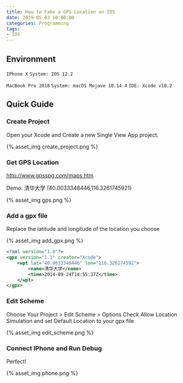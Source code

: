 ```yaml
---
title: How to Fake a GPS Location on IOS
date: 2019-05-03 10:00:00
categories: Programming
tags:
- IOS
---
```


## Environment

`IPhone X`
`System: IOS 12.2`

`MacBook Pro 2018`
`System: macOS Mojave 10.14.4`
`IDE: Xcode v10.2`

## Quick Guide

### Create Project

Open your Xcode and Create a new <span class="highlight">Single View App</span> project.

{% asset_img create_project.png %}

### Get GPS Location

http://www.gpsspg.com/maps.htm

Demo: 清华大学 (40.0033348446,116.3261745921)

{% asset_img gps.png %}

### Add a gpx file

Replace the latitude and longitude of the location you choose

{% asset_img add_gpx.png %}

```xml
<?xml version="1.0"?>
<gpx version="1.1" creator="Xcode">
    <wpt lat="40.0033348446" lon="116.326174592">
        <name>清华大学</name>
        <time>2014-09-24T14:55:37Z</time>
    </wpt>
</gpx>
```

### Edit Scheme

Choose Your Project > Edit Scheme > Options
Check <span class="highlight">Allow Location Simulation</span> and set <span class="highlight">Default Location</span> to your gpx file

{% asset_img edit_scheme.png %}

### Connect IPhone and Run Debug

Perfect!

{% asset_img phone.png %}
